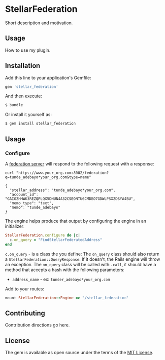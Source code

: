 # StellarFederation
Short description and motivation.

## Usage
How to use my plugin.

## Installation
Add this line to your application's Gemfile:

```ruby
gem 'stellar_federation'
```

And then execute:
```bash
$ bundle
```

Or install it yourself as:
```bash
$ gem install stellar_federation
```

## Usage

### Configure


A [federation server](https://www.stellar.org/developers/guides/anchor/3-federation-server.html) will respond to the following request with a response:

```
curl "https://www.your_org.com:8002/federation?q=tunde_adebayo*your_org.com&type=name"

{
  "stellar_address": "tunde_adebayo*your_org.com",
  "account_id": "GAIGZHHWK3REZQPLQX5DNUN4A32CSEONTU6CMDBO7GDWLPSXZDSYA4BU",
  "memo_type": "text",
  "memo": "tunde_adebayo"
}
```

The engine helps produce that output by configuring the engine in an initializer:

```ruby
StellarFederation.configure do |c|
  c.on_query = "FindStellarFederatedAddress"
end
```

`c.on_query` - is a class the you define: The `on_query` class should also return a `StellarFederation::QueryResponse`. If it doesn't, the Rails engine will throw an exception. The `on_query` class will be called with `.call`, it should have a method that accepts a hash with the following parameters:
  - `address_name` - ex: `tunder_adebayo*your_org.com`

Add to your routes:

```ruby
mount StellarFederation::Engine => "/stellar_federation"
```

## Contributing
Contribution directions go here.

## License
The gem is available as open source under the terms of the [MIT License](http://opensource.org/licenses/MIT).
